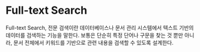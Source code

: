 # Full-text Search
Full-text Search, 전문 검색이란 데이터베이스나 문서 관리 시스템에서 텍스트 기반의 데이터를 검색하는 기능을 말한다. 보통은 단순히 특정 단어나 구문을 찾는 것 뿐만 아니라, 문서 전체에서 키워드를 기반으로 관련 내용을 검색할 수 있도록 설계한다.